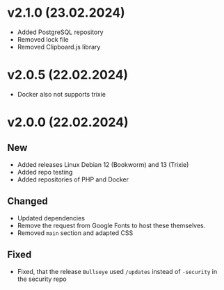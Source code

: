 # v2.1.0 (23.02.2024)
- Added PostgreSQL repository
- Removed lock file
- Removed Clipboard.js library

# v2.0.5 (22.02.2024)
- Docker also not supports trixie

# v2.0.0 (22.02.2024)
## New
- Added releases Linux Debian 12 (Bookworm) and 13 (Trixie)
- Added repo testing
- Added repositories of PHP and Docker

## Changed
- Updated dependencies
- Remove the request from Google Fonts to host these themselves.
- Removed `main` section and adapted CSS

## Fixed
- Fixed, that the release `Bullseye` used `/updates` instead of `-security` in the security repo